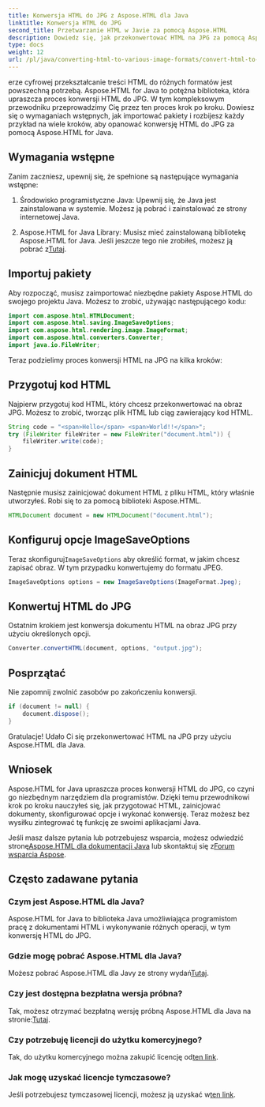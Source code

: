 ```yaml
---
title: Konwersja HTML do JPG z Aspose.HTML dla Java
linktitle: Konwersja HTML do JPG
second_title: Przetwarzanie HTML w Javie za pomocą Aspose.HTML
description: Dowiedz się, jak przekonwertować HTML na JPG za pomocą Aspose.HTML dla Java. Postępuj zgodnie z naszym przewodnikiem krok po kroku, aby bezproblemowo przekonwertować HTML na JPG.
type: docs
weight: 12
url: /pl/java/converting-html-to-various-image-formats/convert-html-to-jpg/
---
```


erze cyfrowej przekształcanie treści HTML do różnych formatów jest powszechną potrzebą. Aspose.HTML for Java to potężna biblioteka, która upraszcza proces konwersji HTML do JPG. W tym kompleksowym przewodniku przeprowadzimy Cię przez ten proces krok po kroku. Dowiesz się o wymaganiach wstępnych, jak importować pakiety i rozbijesz każdy przykład na wiele kroków, aby opanować konwersję HTML do JPG za pomocą Aspose.HTML for Java.

## Wymagania wstępne

Zanim zaczniesz, upewnij się, że spełnione są następujące wymagania wstępne:

1. Środowisko programistyczne Java: Upewnij się, że Java jest zainstalowana w systemie. Możesz ją pobrać i zainstalować ze strony internetowej Java.

2.  Aspose.HTML for Java Library: Musisz mieć zainstalowaną bibliotekę Aspose.HTML for Java. Jeśli jeszcze tego nie zrobiłeś, możesz ją pobrać z[Tutaj](https://releases.aspose.com/html/java/).

## Importuj pakiety

Aby rozpocząć, musisz zaimportować niezbędne pakiety Aspose.HTML do swojego projektu Java. Możesz to zrobić, używając następującego kodu:

```java
import com.aspose.html.HTMLDocument;
import com.aspose.html.saving.ImageSaveOptions;
import com.aspose.html.rendering.image.ImageFormat;
import com.aspose.html.converters.Converter;
import java.io.FileWriter;
```

Teraz podzielimy proces konwersji HTML na JPG na kilka kroków:

## Przygotuj kod HTML

Najpierw przygotuj kod HTML, który chcesz przekonwertować na obraz JPG. Możesz to zrobić, tworząc plik HTML lub ciąg zawierający kod HTML.

```java
String code = "<span>Hello</span> <span>World!!</span>";
try (FileWriter fileWriter = new FileWriter("document.html")) {
    fileWriter.write(code);
}
```

## Zainicjuj dokument HTML

Następnie musisz zainicjować dokument HTML z pliku HTML, który właśnie utworzyłeś. Robi się to za pomocą biblioteki Aspose.HTML.

```java
HTMLDocument document = new HTMLDocument("document.html");
```

## Konfiguruj opcje ImageSaveOptions

 Teraz skonfiguruj`ImageSaveOptions` aby określić format, w jakim chcesz zapisać obraz. W tym przypadku konwertujemy do formatu JPEG.

```java
ImageSaveOptions options = new ImageSaveOptions(ImageFormat.Jpeg);
```

## Konwertuj HTML do JPG

Ostatnim krokiem jest konwersja dokumentu HTML na obraz JPG przy użyciu określonych opcji.

```java
Converter.convertHTML(document, options, "output.jpg");
```

## Posprzątać

Nie zapomnij zwolnić zasobów po zakończeniu konwersji.

```java
if (document != null) {
    document.dispose();
}
```

Gratulacje! Udało Ci się przekonwertować HTML na JPG przy użyciu Aspose.HTML dla Java.

## Wniosek

Aspose.HTML for Java upraszcza proces konwersji HTML do JPG, co czyni go niezbędnym narzędziem dla programistów. Dzięki temu przewodnikowi krok po kroku nauczyłeś się, jak przygotować HTML, zainicjować dokumenty, skonfigurować opcje i wykonać konwersję. Teraz możesz bez wysiłku zintegrować tę funkcję ze swoimi aplikacjami Java.

 Jeśli masz dalsze pytania lub potrzebujesz wsparcia, możesz odwiedzić stronę[Aspose.HTML dla dokumentacji Java](https://reference.aspose.com/html/java/) lub skontaktuj się z[Forum wsparcia Aspose](https://forum.aspose.com/).

## Często zadawane pytania

### Czym jest Aspose.HTML dla Java?
Aspose.HTML for Java to biblioteka Java umożliwiająca programistom pracę z dokumentami HTML i wykonywanie różnych operacji, w tym konwersję HTML do JPG.

### Gdzie mogę pobrać Aspose.HTML dla Java?
 Możesz pobrać Aspose.HTML dla Javy ze strony wydań[Tutaj](https://releases.aspose.com/html/java/).

### Czy jest dostępna bezpłatna wersja próbna?
 Tak, możesz otrzymać bezpłatną wersję próbną Aspose.HTML dla Java na stronie:[Tutaj](https://releases.aspose.com/).

### Czy potrzebuję licencji do użytku komercyjnego?
 Tak, do użytku komercyjnego można zakupić licencję od[ten link](https://purchase.aspose.com/buy).

### Jak mogę uzyskać licencje tymczasowe?
Jeśli potrzebujesz tymczasowej licencji, możesz ją uzyskać w[ten link](https://purchase.aspose.com/temporary-license/).